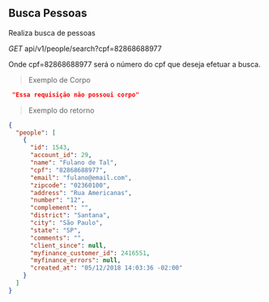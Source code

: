 ## Busca Pessoas

Realiza busca de pessoas

<div class="api-endpoint">
  <div class="endpoint-data">
    <i class="label label-get">GET</i>
     api/v1/people/search?cpf=82868688977
  </div>
</div>

Onde cpf=82868688977 será o número do cpf que deseja efetuar a busca.

> Exemplo de Corpo

```json
 "Essa requisição não possoui corpo"
```

> Exemplo do retorno

```json
{
  "people": [
    {
      "id": 1543,
      "account_id": 29,
      "name": "Fulano de Tal",
      "cpf": "82868688977",
      "email": "fulano@email.com",
      "zipcode": "02360100",
      "address": "Rua Americanas",
      "number": "12",
      "complement": "",
      "district": "Santana",
      "city": "São Paulo",
      "state": "SP",
      "comments": "",
      "client_since": null,
      "myfinance_customer_id": 2416551,
      "myfinance_errors": null,
      "created_at": "05/12/2018 14:03:36 -02:00"
    }
  ]
}
```